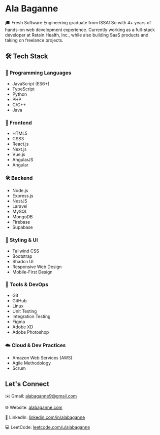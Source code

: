 # Ala Baganne
🎓 Fresh Software Engineering graduate from ISSATSo with 4+ years of hands-on web development experience. Currently working as a full-stack developer at Retain Health, Inc., while also building SaaS products and taking on freelance projects.

## 🛠 Tech Stack

### 🧠 Programming Languages
- JavaScript (ES6+)
- TypeScript
- Python
- PHP
- C/C++
- Java

### 🎨 Frontend
- HTML5
- CSS3
- React.js
- Next.js
- Vue.js
- AngularJS
- Angular

### 🛠 Backend
- Node.js
- Express.js
- NestJS
- Laravel
- MySQL
- MongoDB
- Firebase
- Supabase

### 🎨 Styling & UI
- Tailwind CSS
- Bootstrap
- Shadcn UI
- Responsive Web Design
- Mobile-First Design

### 🧰 Tools & DevOps
- Git
- GitHub
- Linux
- Unit Testing
- Integration Testing
- Figma
- Adobe XD
- Adobe Photoshop

### ☁️ Cloud & Dev Practices
- Amazon Web Services (AWS)
- Agile Methodology
- Scrum

## Let's Connect

✉️ Gmail: [alabaganne9@gmail.com](mailto:alabaganne9@gmail.com)

🌐 Website: [alabaganne.com](https://alabaganne.com)

🔗 LinkedIn: [linkedin.com/in/alabaganne](https://www.linkedin.com/in/alabaganne/)

💻 LeetCode: [leetcode.com/u/alabaganne](https://leetcode.com/u/alabaganne/)